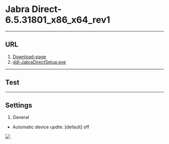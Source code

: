 # Jabra Direct-6.5.31801_x86_x64_rev1

---

## URL
1. [Download-page](https://www.jabra.ca/software-and-services/jabra-direct)
2. [ddl-JabraDirectSetup.exe](https://jabraxpressonlineprdstor.blob.core.windows.net/jdo/JabraDirectSetup.exe)

---

## Test

---

## Settings
1. General
  * Automatic device updte: [default] off
  
[<img src="https://i.imgur.com/VyWXp8X.png">](https://i.imgur.com/VyWXp8X.png)
